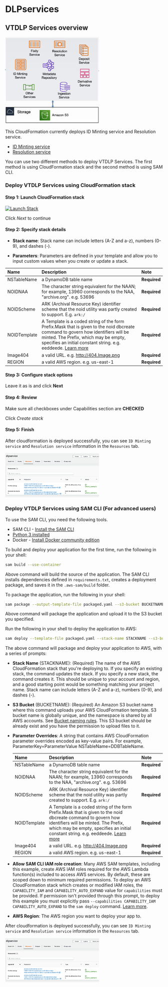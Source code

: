 # DLPservices

## VTDLP Services overview

<img src="images/DLP.png" width="300">

This CloudFormation currently deploys ID Minting service and Resolution service. 
* [ID Minting service](https://github.com/vt-digital-libraries-platform/mint)
* [Resolution service](https://github.com/vt-digital-libraries-platform/resolution-service)

You can use two different methods to deploy VTDLP Services. The first method is using CloudFormation stack and the second method is using SAM CLI.

### Deploy VTDLP Services using CloudFormation stack
#### Step 1: Launch CloudFormation stack
[![Launch Stack](https://cdn.rawgit.com/buildkite/cloudformation-launch-stack-button-svg/master/launch-stack.svg)](https://console.aws.amazon.com/cloudformation/home?region=us-east-1#/stacks/new?&templateURL=https://vtdlp-dev-cf.s3.amazonaws.com/793604d715ed316eb0cc49edf5c0f326.template)

Click *Next* to continue

#### Step 2: Specify stack details

* <b>Stack name</b>: Stack name can include letters (A-Z and a-z), numbers (0-9), and dashes (-).

* <b>Parameters</b>: Parameters are defined in your template and allow you to input custom values when you create or update a stack.

| Name | Description | Note |
|:---  |:------------|:------------|
| NSTableName | a DynamoDB table name | **Required** |
| NOIDNAA | The character string equivalent for the NAAN; for example, 13960 corresponds to the NAA, "archive.org". e.g. 53696 | **Required** |
| NOIDScheme | ARK (Archival Resource Key) identifier scheme that the noid utility was partly created to support. E.g. `ark:/` | **Required** |
| NOIDTemplate | A Template is a coded string of the form Prefix.Mask that is given to the noid dbcreate command to govern how identifiers will be minted. The Prefix, which may be empty, specifies an initial constant string. e.g. eeddeede. [Learn more](https://metacpan.org/dist/Noid/view/noid#TEMPLATES) | **Required** |
| Image404 | a valid URL. e.g. http://404.Image.png | **Required** |
| REGION | a valid AWS region. e.g. us-east-1  | **Required** |

#### Step 3: Configure stack options
Leave it as is and click **Next**

#### Step 4: Review
Make sure all checkboxes under Capabilities section are **CHECKED**

Click *Create stack*

#### Step 5: Finish
After cloudformation is deployed successfully, you can see `ID Minting service` and `Resolution service` information in the `Resources` tab.

<img src="images/resource.png" width="300">

### Deploy VTDLP Services using SAM CLI (For advanced users)

To use the SAM CLI, you need the following tools.

* SAM CLI - [Install the SAM CLI](https://docs.aws.amazon.com/serverless-application-model/latest/developerguide/serverless-sam-cli-install.html)
* [Python 3 installed](https://www.python.org/downloads/)
* Docker - [Install Docker community edition](https://hub.docker.com/search/?type=edition&offering=community)

To build and deploy your application for the first time, run the following in your shell:

```bash
sam build --use-container
```

Above command will build the source of the application. The SAM CLI installs dependencies defined in `requirements.txt`, creates a deployment package, and saves it in the `.aws-sam/build` folder.

To package the application, run the following in your shell:
```bash
sam package --output-template-file packaged.yaml --s3-bucket BUCKETNAME
```
Above command will package the application and upload it to the S3 bucket you specified.

Run the following in your shell to deploy the application to AWS:
```bash
sam deploy --template-file packaged.yaml --stack-name STACKNAME --s3-bucket BUCKETNAME --parameter-overrides 'NSTableName=DDBTableName Region=us-east-1 Image404=https://images/404.jpg' --capabilities CAPABILITY_IAM CAPABILITY_AUTO_EXPAND --region us-east-1
```

The above command will package and deploy your application to AWS, with a series of prompts:

- **Stack Name** (STACKNAME): (Required) The name of the AWS CloudFormation stack that you're deploying to. If you specify an existing stack, the command updates the stack. If you specify a new stack, the command creates it. This should be unique to your account and region, and a good starting point would be something matching your project name. Stack name can include letters (A-Z and a-z), numbers (0-9), and dashes (-).
- **S3 Bucket** (BUCKETNAME): (Required) An Amazon S3 bucket name where this command uploads your AWS CloudFormation template. S3 bucket name is globally unique, and the namespace is shared by all AWS accounts. See [Bucket naming rules](https://docs.aws.amazon.com/AmazonS3/latest/userguide/bucketnamingrules.html). This S3 bucket should be already exist and you have the permission to upload files to it.
- **Parameter Overrides**: A string that contains AWS CloudFormation parameter overrides encoded as key-value pairs. For example, ParameterKey=ParameterValue NSTableName=DDBTableName.

    | Name | Description | Note |
    |:---  |:------------|:------------|
    | NSTableName | a DynamoDB table name | **Required** |
    | NOIDNAA | The character string equivalent for the NAAN; for example, 13960 corresponds to the NAA, "archive.org". e.g. 53696 | **Required** |
    | NOIDScheme | ARK (Archival Resource Key) identifier scheme that the noid utility was partly created to support. E.g. `ark:/` | **Required** |
    | NOIDTemplate | A Template is a coded string of the form Prefix.Mask that is given to the noid dbcreate command to govern how identifiers will be minted. The Prefix, which may be empty, specifies an initial constant string. e.g. eeddeede. [Learn more](https://metacpan.org/dist/Noid/view/noid#TEMPLATES) | **Required** |
    | Image404 | a valid URL. e.g. http://404.Image.png | **Required** |
    | REGION | a valid AWS region. e.g. us-east-1  | **Required** |


- **Allow SAM CLI IAM role creation**: Many AWS SAM templates, including this example, create AWS IAM roles required for the AWS Lambda function(s) included to access AWS services. By default, these are scoped down to minimum required permissions. To deploy an AWS CloudFormation stack which creates or modified IAM roles, the `CAPABILITY_IAM` and `CAPABILITY_AUTO_EXPAND` value for `capabilities` must be provided. If permission isn't provided through this prompt, to deploy this example you must explicitly pass `--capabilities CAPABILITY_IAM CAPABILITY_AUTO_EXPAND` to the `sam deploy` command. [Learn more](https://docs.amazonaws.cn/en_us/serverlessrepo/latest/devguide/acknowledging-application-capabilities.html).
- **AWS Region**: The AWS region you want to deploy your app to.

After cloudformation is deployed successfully, you can see `ID Minting service` and `Resolution service` information in the `Resources` tab.

<img src="images/resource.png" width="300">